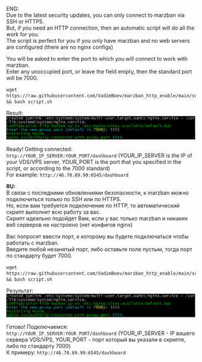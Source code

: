 ENG:  
Due to the latest security updates, you can only connect to marzban via SSH or HTTPS.  
But, if you need an HTTP connection, then an automatic script will do all the work for you.  
The script is perfect for you if you only have marzban and no web servers are configured (there are no nginx configs)  
  
You will be asked to enter the port to which you will connect to work with marzban.  
Enter any unoccupied port, or leave the field empty, then the standard port will be 7000.  
```  
wget https://raw.githubusercontent.com/VadimBoev/marzban_http_enable/main/script.sh && bash script.sh
```
Result:  
<img src="screen.png" alt="shell" width="700px">

Ready! Getting connected:  
```http://YOUR_IP_SERVER:YOUR_PORT/dashboard``` (YOUR_IP_SERVER is the IP of your VDS/VPS server, YOUR_PORT is the port that you specified in the script, or according to the 7000 standard)  
For example: ```http://46.78.89.99:6545/dashboard```

**RU:**  
В связи с последними обновлениями безопасности, к marzban можно подключиться только по SSH или по HTTPS.  
Но, если вам требуется подключение по HTTP, то автоматический скрипт выполнит всю работу за вас.  
Скрипт идеально подойдет Вам, если у вас только marzban и никаких веб серверов не настроено (нет конфигов nginx)  
  
Вас попросят ввести порт, к которому вы будете подключаться чтобы работать с marzban.  
Введите любой незанятый порт, либо оставьте поле пустым, тогда порт по стандарту будет 7000.  
```  
wget https://raw.githubusercontent.com/VadimBoev/marzban_http_enable/main/script.sh && bash script.sh
```
Результат:  
<img src="screen.png" alt="shell" width="700px">

Готово! Подключаемся:  
```http://YOUR_IP_SERVER:YOUR_PORT/dashboard``` (YOUR_IP_SERVER - IP вашего сервера VDS/VPS, YOUR_PORT - порт который вы указали в скрипте, либо по стандарту 7000)  
К примеру: ```http://46.78.89.99:6545/dashboard```
